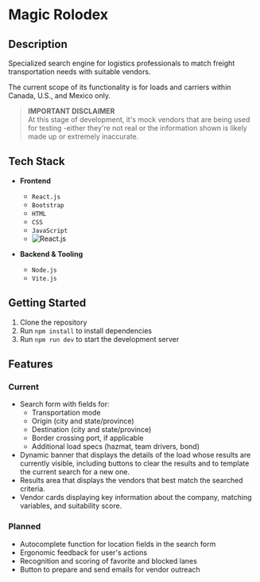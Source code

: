 # Magic Rolodex

## Description

Specialized search engine for logistics professionals to match freight transportation needs with suitable vendors.

The current scope of its functionality is for loads and carriers within Canada, U.S., and Mexico only.

> **IMPORTANT DISCLAIMER**  
> At this stage of development, it's mock vendors that are being used for testing -either they're not real or the information shown is likely made up or extremely inaccurate.  

## Tech Stack

- **Frontend**  
    - `React.js`  
    - `Bootstrap`  
    - `HTML`  
    - `CSS`  
    - `JavaScript`  
    - ![React.js](http://www.react.dev/)

- **Backend & Tooling**  
    - `Node.js`  
    - `Vite.js`  

## Getting Started

1. Clone the repository  
2. Run `npm install` to install dependencies  
3. Run `npm run dev` to start the development server  

## Features

### Current

- Search form with fields for:  
    - Transportation mode  
    - Origin (city and state/province)  
    - Destination (city and state/province)  
    - Border crossing port, if applicable  
    - Additional load specs (hazmat, team drivers, bond)  
- Dynamic banner that displays the details of the load whose results are currently visible, including buttons to clear the results and to template the current search for a new one.  
- Results area that displays the vendors that best match the searched criteria.  
- Vendor cards displaying key information about the company, matching variables, and suitability score.  

### Planned

- Autocomplete function for location fields in the search form  
- Ergonomic feedback for user's actions  
- Recognition and scoring of favorite and blocked lanes  
- Button to prepare and send emails for vendor outreach  